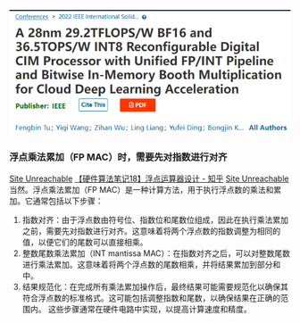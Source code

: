 ![](https://raw.githubusercontent.com/acdefg/cdn/main/obsidian/20230508215900.png)

### 浮点乘法累加（FP MAC）时，需要先对指数进行对齐
[Site Unreachable](https://blog.csdn.net/weixin_44611096/article/details/106081585)
[【硬件算法笔记18】浮点运算器设计 - 知乎](https://zhuanlan.zhihu.com/p/356960443)
[Site Unreachable](https://blog.csdn.net/HJ199404182515/article/details/104374263)
当然。浮点乘法累加（FP MAC）是一种计算方法，用于执行浮点数的乘法和累加。它通常包括以下步骤：
1.  指数对齐：由于浮点数由符号位、指数位和尾数位组成，因此在执行乘法累加之前，需要先对指数进行对齐。这意味着将两个浮点数的指数调整为相同的值，以便它们的尾数可以直接相乘。
2.  整数尾数乘法累加（INT mantissa MAC）：在指数对齐之后，可以对整数尾数进行乘法累加。这意味着将两个浮点数的尾数相乘，并将结果累加到部分和中。
3.  结果规范化：在完成所有乘法累加操作后，最终结果可能需要规范化以确保其符合浮点数的标准格式。这可能包括调整指数和尾数，以确保结果在正确的范围内。
这些步骤通常在硬件电路中实现，以提高计算速度和精度。